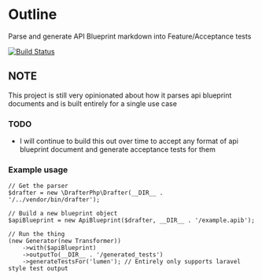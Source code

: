 # Outline
Parse and generate API Blueprint markdown into Feature/Acceptance tests

[![Build Status](https://travis-ci.org/etiennemarais/outline.svg?branch=master)](https://travis-ci.org/etiennemarais/outline)

## NOTE

This project is still very opinionated about how it parses api blueprint documents and is built entirely for a single use case

### TODO
- I will continue to build this out over time to accept any format of api blueprint document and generate acceptance tests for them

### Example usage

```
// Get the parser
$drafter = new \DrafterPhp\Drafter(__DIR__ . '/../vendor/bin/drafter');

// Build a new blueprint object
$apiBlueprint = new ApiBlueprint($drafter, __DIR__ . '/example.apib');

// Run the thing
(new Generator(new Transformer))
    ->with($apiBlueprint)
    ->outputTo(__DIR__ . '/generated_tests')
    ->generateTestsFor('lumen'); // Entirely only supports laravel style test output
```
